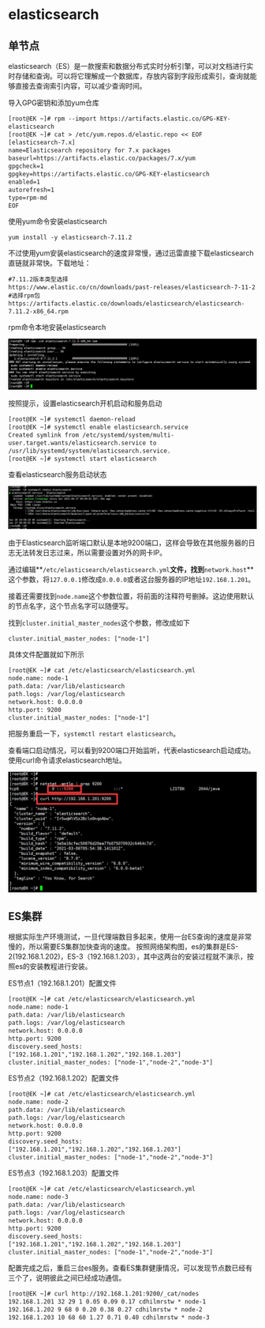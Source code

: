 # elasticsearch

## 单节点

elasticsearch（ES）是一款搜索和数据分布式实时分析引擎，可以对文档进行实时存储和查询。可以将它理解成一个数据库，存放内容到字段形成索引，查询就能够直接去查询索引内容，可以减少查询时间。

导入GPG密钥和添加yum仓库

```text
[root@EK ~]# rpm --import https://artifacts.elastic.co/GPG-KEY-elasticsearch
[root@EK ~]# cat > /etc/yum.repos.d/elastic.repo << EOF
[elasticsearch-7.x]
name=Elasticsearch repository for 7.x packages
baseurl=https://artifacts.elastic.co/packages/7.x/yum
gpgcheck=1
gpgkey=https://artifacts.elastic.co/GPG-KEY-elasticsearch
enabled=1
autorefresh=1
type=rpm-md
EOF
```

使用yum命令安装elasticsearch

```text
yum install -y elasticsearch-7.11.2
```

不过使用yum安装elasticsearch的速度非常慢，通过迅雷直接下载elasticsearch直链就非常快。下载地址：

```text
#7.11.2版本类型选择
https://www.elastic.co/cn/downloads/past-releases/elasticsearch-7-11-2
#选择rpm包
https://artifacts.elastic.co/downloads/elasticsearch/elasticsearch-7.11.2-x86_64.rpm
```

rpm命令本地安装elasticsearch

![](../../.gitbook/assets/image%20%2860%29.png)

按照提示，设置elasticsearch开机启动和服务启动

```text
[root@EK ~]# systemctl daemon-reload
[root@EK ~]# systemctl enable elasticsearch.service
Created symlink from /etc/systemd/system/multi-user.target.wants/elasticsearch.service to /usr/lib/systemd/system/elasticsearch.service.
[root@EK ~]# systemctl start elasticsearch
```

查看elasticsearch服务启动状态

![](../../.gitbook/assets/image%20%2857%29.png)

由于Elasticsearch监听端口默认是本地9200端口，这样会导致在其他服务器的日志无法转发日志过来，所以需要设置对外的网卡IP。

通过编辑**`/etc/elasticsearch/elasticsearch.yml`**文件，找到**`network.host`**这个参数，将`127.0.0.1`修改成`0.0.0.0`或者这台服务器的IP地址`192.168.1.201`。

接着还需要找到`node.name`这个参数位置，将前面的注释符号删掉。这边使用默认的节点名字，这个节点名字可以随便写。

找到`cluster.initial_master_nodes`这个参数，修改成如下

```text
cluster.initial_master_nodes: ["node-1"]
```

具体文件配置就如下所示

```text
[root@EK ~]# cat /etc/elasticsearch/elasticsearch.yml 
node.name: node-1
path.data: /var/lib/elasticsearch
path.logs: /var/log/elasticsearch
network.host: 0.0.0.0
http.port: 9200
cluster.initial_master_nodes: ["node-1"]
```

把服务重启一下，`systemctl restart elasticsearch`。

查看端口启动情况，可以看到9200端口开始监听，代表elasticsearch启动成功。使用curl命令请求elasticsearch地址。

![](../../.gitbook/assets/image%20%2855%29.png)

## ES集群

根据实际生产环境测试，一旦代理端数目多起来，使用一台ES查询的速度是非常慢的，所以需要ES集群加快查询的速度。 按照网络架构图，es的集群是ES-2\(192.168.1.202\)，ES-3（192.168.1.203），其中这两台的安装过程就不演示，按照es的安装教程进行安装。

ES节点1（192.168.1.201）配置文件

```text
[root@EK ~]# cat /etc/elasticsearch/elasticsearch.yml 
node.name: node-1
path.data: /var/lib/elasticsearch
path.logs: /var/log/elasticsearch
network.host: 0.0.0.0
http.port: 9200
discovery.seed_hosts: ["192.168.1.201","192.168.1.202","192.168.1.203"]
cluster.initial_master_nodes: ["node-1","node-2","node-3"]
```

ES节点2（192.168.1.202）配置文件

```text
[root@EK ~]# cat /etc/elasticsearch/elasticsearch.yml 
node.name: node-2
path.data: /var/lib/elasticsearch
path.logs: /var/log/elasticsearch
network.host: 0.0.0.0
http.port: 9200
discovery.seed_hosts: ["192.168.1.201","192.168.1.202","192.168.1.203"]
cluster.initial_master_nodes: ["node-1","node-2","node-3"]
```

ES节点3（192.168.1.203）配置文件

```text
[root@EK ~]# cat /etc/elasticsearch/elasticsearch.yml 
node.name: node-3
path.data: /var/lib/elasticsearch
path.logs: /var/log/elasticsearch
network.host: 0.0.0.0
http.port: 9200
discovery.seed_hosts: ["192.168.1.201","192.168.1.202","192.168.1.203"]
cluster.initial_master_nodes: ["node-1","node-2","node-3"]
```

配置完成之后，重启三台es服务。查看ES集群健康情况，可以发现节点数已经有三个了，说明彼此之间已经成功通信。

```text
[root@EK ~]# curl http://192.168.1.201:9200/_cat/nodes
192.168.1.201 32 29 1 0.05 0.09 0.17 cdhilmrstw * node-1
192.168.1.202 9 68 0 0.20 0.38 0.27 cdhilmrstw * node-2
192.168.1.203 10 68 60 1.27 0.71 0.40 cdhilmrstw * node-3
```

